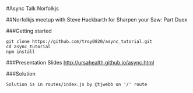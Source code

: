 #Async Talk Norfolkjs

##Norfolkjs meetup with Steve Hackbarth for Sharpen your Saw: Part Duex

###Getting started

```
git clone https://github.com/troy0820/async_tutorial.git
cd async_tutorial
npm install
````
###Presentation Slides
http://ursahealth.github.io/async.html

###Solution
```
Solution is in routes/index.js by @tjwebb on '/' route
```

